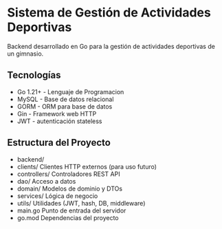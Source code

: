 # Sistema de Gestión de Actividades Deportivas

Backend desarrollado en Go para la gestión de actividades deportivas de un gimnasio.

## Tecnologías
- Go 1.21+ - Lenguaje de Programacion
- MySQL - Base de datos relacional
- GORM - ORM para base de datos
- Gin - Framework web HTTP
- JWT - autenticación stateless

## Estructura del Proyecto
- backend/
- clients/           Clientes HTTP externos (para uso futuro)
- controllers/       Controladores REST API
- dao/              Acceso a datos
- domain/           Modelos de dominio y DTOs
- services/         Lógica de negocio
- utils/            Utilidades (JWT, hash, DB, middleware)
- main.go           Punto de entrada del servidor
- go.mod            Dependencias del proyecto
